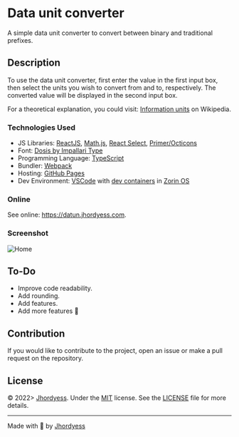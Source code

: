 # Data unit converter

A simple data unit converter to convert between binary and traditional prefixes.

## Description

To use the data unit converter, first enter the value in the first input box, then select the units you wish to convert from  and to, respectively. The converted value will be displayed in the second input box.

For a theoretical explanation, you could visit: [Information units](https://wikipedia.org/wiki/Units_of_information) on Wikipedia.

### Technologies Used

- JS Libraries: [ReactJS](https://reactjs.org/), [Math.js](https://mathjs.org/), [React Select](https://react-select.com/), [Primer/Octicons](https://primer.style/octicons/)
- Font: [Dosis by Impallari Type](https://fonts.google.com/specimen/Dosis)
- Programming Language: [TypeScript](https://www.typescriptlang.org/)
- Bundler: [Webpack](https://webpack.js.org/)
- Hosting: [GitHub Pages](https://pages.github.com/)
- Dev Environment: [VSCode](https://code.visualstudio.com/) with [dev containers](https://code.visualstudio.com/docs/remote/containers) in [Zorin OS](https://zorinos.com/)

### Online

See online: <https://datun.jhordyess.com>.

### Screenshot

![Home](https://res.cloudinary.com/jhordyess/image/upload/v1675256029/data-unit-converter/home.png_g4nb6r.png)

## To-Do

- Improve code readability.
- Add rounding.
- Add features.
- Add more features 🤔

## Contribution

If you would like to contribute to the project, open an issue or make a pull request on the repository.

## License

© 2022> [Jhordyess](https://github.com/jhordyess). Under the [MIT](https://choosealicense.com/licenses/mit/) license. See the [LICENSE](./LICENSE) file for more details.

---

Made with 💪 by [Jhordyess](https://www.jhordyess.com/)
